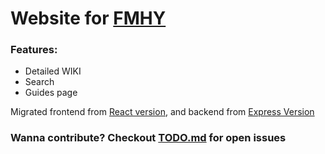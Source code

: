 # Website for [FMHY](https://www.reddit.com/r/FREEMEDIAHECKYEAH/)

### Features:

- Detailed WIKI
- Search
- Guides page

Migrated frontend from [React version](https://github.com/zeus-12/fmhy-ui), and backend from [Express Version](https://github.com/zeus-12/fmhy-server)

### Wanna contribute? Checkout [TODO.md](https://github.com/zeus-12/fmhy/blob/main/todo.md) for open issues
